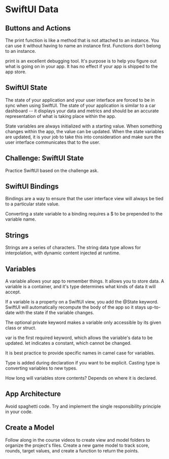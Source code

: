 # SwiftUI Data

## Buttons and Actions
The print function is like a method that is not attached to an instance. You can use it without having to name an instance first. Functions don't belong to an instance.

print is an excellent debugging tool. It's purpose is to help you figure out what is going on in your app. It has no effect if your app is shipped to the app store. 

## SwiftUI State
The state of your application and your user interface are forced to be in sync when using SwiftUI. The state of your application is similar to a car dashboard -- it displays your data and metrics and should be an accurate representation of what is taking place within the app. 

State variables are always initialized with a starting value. When something changes within the app, the value can be updated. When the state variables are updated, it is your job to take this into consideration and make sure the user interface communicates that to the user. 

## Challenge: SwiftUI State
Practice SwiftUI based on the challenge ask. 

## SwiftUI Bindings
Bindings are a way to ensure that the user interface view will always be tied to a particular state value.

Converting a state variable to a binding requires a $ to be prepended to the variable name. 

## Strings
Strings are a series of characters. The string data type allows for interpolation, with dynamic content injected at runtime. 

## Variables
A variable allows your app to remember things. It allows you to store data. A variable is a container, and it's type determines what kinds of data it will accept. 

If a variable is a property on a SwiftUI view, you add the @State keyword. SwiftUI will automatically recompute the body of the app so it stays up-to-date with the state if the variable changes.

The optional private keyword makes a variable only accessible by its given class or struct.  

var is the first required keyword, which allows the variable's data to be updated. let indicates a constant, which cannot be changed. 

It is best practice to provide specific names in camel case for variables. 

Type is added during declaration if you want to be explicit. Casting type is converting variables to new types. 

How long will variables store contents? Depends on where it is declared. 

## App Architecture

Avoid spaghetti code. Try and implement the single responsibility principle in your code. 

## Create a Model
Follow along in the course videos to create view and model folders to organize the project's files. Create a new game model to track score, rounds, target values, and create a function to return the points.